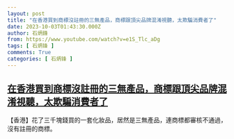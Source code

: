 ```yaml
---
layout: post
title: "在香港買到商標沒註冊的三無產品，商標跟頂尖品牌混淆視聽，太欺騙消費者了"
date: 2023-10-03T01:43:30.000Z
author: 石炳鋒
from: https://www.youtube.com/watch?v=e1S_Tlc_aDg
tags: [ 石炳锋 ]
comments: True
categories: [ 石炳锋 ]
---
```

<!--1696297410000-->
[在香港買到商標沒註冊的三無產品，商標跟頂尖品牌混淆視聽，太欺騙消費者了](https://www.youtube.com/watch?v=e1S_Tlc_aDg)
------

<div>
【香港】花了三千塊錢買的一套化妝品，居然是三無產品，連商標都審核不通過，沒有註冊的商標。
</div>
